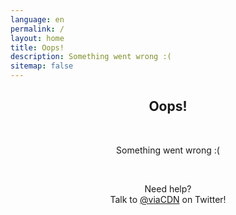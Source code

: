 ```yaml
---
language: en
permalink: /
layout: home
title: Oops!
description: Something went wrong :(
sitemap: false
---
```


<center>
<h2>Oops!</h2>
<br/>

<p>
Something went wrong :(
</p>

<br/>

<p>
Need help?
<br/>
Talk to <a href="https://twitter.com/viaCDN" target="_blank" rel="noopener">@viaCDN</a> on Twitter!
</p>

<br/>
</center>
